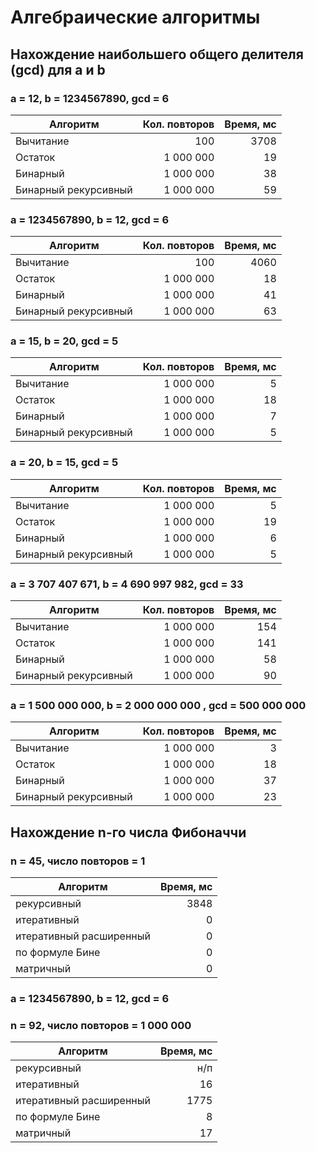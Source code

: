 # Алгебраические алгоритмы

## Нахождение наибольшего общего делителя (gcd) для a и b

### a = 12, b = 1234567890, gcd = 6

|Алгоритм            |Кол. повторов|Время, мс |
|--------------------|------------:|---------:|
|Вычитание           |          100|      3708|
|Остаток             |    1 000 000|        19|
|Бинарный            |    1 000 000|        38|
|Бинарный рекурсивный|    1 000 000|        59|

### a = 1234567890, b = 12, gcd = 6

|Алгоритм            |Кол. повторов|Время, мс |
|--------------------|------------:|---------:|
|Вычитание           |          100|      4060|
|Остаток             |    1 000 000|        18|
|Бинарный            |    1 000 000|        41|
|Бинарный рекурсивный|    1 000 000|        63|

### a = 15, b = 20, gcd = 5

|Алгоритм            |Кол. повторов|Время, мс |
|--------------------|------------:|---------:|
|Вычитание           |    1 000 000|         5|
|Остаток             |    1 000 000|        18|
|Бинарный            |    1 000 000|         7|
|Бинарный рекурсивный|    1 000 000|         5|

### a = 20, b = 15, gcd = 5

|Алгоритм            |Кол. повторов|Время, мс |
|--------------------|------------:|---------:|
|Вычитание           |    1 000 000|         5|
|Остаток             |    1 000 000|        19|
|Бинарный            |    1 000 000|         6|
|Бинарный рекурсивный|    1 000 000|         5|

### a = 3 707 407 671, b = 4 690 997 982, gcd = 33

|Алгоритм            |Кол. повторов|Время, мс |
|--------------------|------------:|---------:|
|Вычитание           |    1 000 000|       154|
|Остаток             |    1 000 000|       141|
|Бинарный            |    1 000 000|        58|
|Бинарный рекурсивный|    1 000 000|        90|

### a = 1 500 000 000, b = 2 000 000 000 , gcd = 500 000 000

|Алгоритм            |Кол. повторов|Время, мс |
|--------------------|------------:|---------:|
|Вычитание           |    1 000 000|         3|
|Остаток             |    1 000 000|        18|
|Бинарный            |    1 000 000|        37|
|Бинарный рекурсивный|    1 000 000|        23|

## Нахождение n-го числа Фибоначчи 

### n = 45, число повторов = 1

|Алгоритм                |Время, мс |
|------------------------|---------:|
|рекурсивный             |      3848|
|итеративный             |         0|
|итеративный расширенный |         0|
|по формуле Бине         |         0|
|матричный               |         0|

### a = 1234567890, b = 12, gcd = 6

### n = 92, число повторов = 1 000 000

|Алгоритм                |Время, мс |
|------------------------|---------:|
|рекурсивный             |       н/п|
|итеративный             |        16|
|итеративный расширенный |      1775|
|по формуле Бине         |         8|
|матричный               |        17|